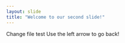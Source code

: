 ```yaml
---
layout: slide
title: "Welcome to our second slide!"
---
```

Change file test
Use the left arrow to go back!
